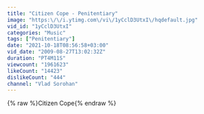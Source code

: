 ```yaml
---
title: "Citizen Cope - Penitentiary"
image: "https:\/\/i.ytimg.com\/vi\/1yCclD3UtxI\/hqdefault.jpg"
vid_id: "1yCclD3UtxI"
categories: "Music"
tags: ["Penitentiary"]
date: "2021-10-18T08:56:58+03:00"
vid_date: "2009-08-27T13:02:32Z"
duration: "PT4M11S"
viewcount: "1961623"
likeCount: "14423"
dislikeCount: "444"
channel: "Vlad Sorohan"
---
```

{% raw %}Citizen Cope{% endraw %}
